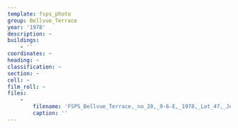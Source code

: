 ```yaml
---
template: fsps_photo
group: Bellvue_Terrace
year: '1978'
description: ~
buildings:
    - ''
coordinates: ~
heading: ~
classification: ~
section: ~
cell: ~
film_roll: ~
files:
    -
        filename: 'FSPS_Bellvue_Terrace,_no_28,_9-6-E,_1978,_Lot_47,_Julian_Clydel_Goddard_and_Glenda_Kay_de_Fiddes.png'
        caption: ''
---
```


